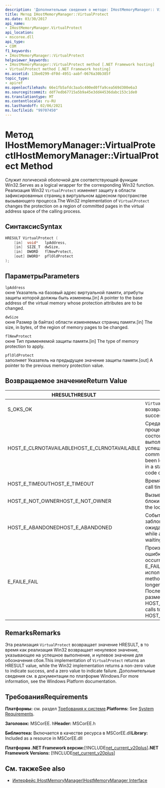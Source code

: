 ```yaml
---
description: 'Дополнительные сведения о методе: IHostMemoryManager:: VirtualProtect'
title: Метод IHostMemoryManager::VirtualProtect
ms.date: 03/30/2017
api_name:
- IHostMemoryManager.VirtualProtect
api_location:
- mscoree.dll
api_type:
- COM
f1_keywords:
- IHostMemoryManager::VirtualProtect
helpviewer_keywords:
- IHostMemoryManager::VirtualProtect method [.NET Framework hosting]
- VirtualProtect method [.NET Framework hosting]
ms.assetid: 13be0299-df0d-4951-aabf-0676a30b385f
topic_type:
- apiref
ms.openlocfilehash: 66e1fb5afdc3aa5c400ed0ffa9cea569d300e6a3
ms.sourcegitcommit: ddf7edb67715a5b9a45e3dd44536dabc153c1de0
ms.translationtype: MT
ms.contentlocale: ru-RU
ms.lasthandoff: 02/06/2021
ms.locfileid: "99707450"
---
```

# <a name="ihostmemorymanagervirtualprotect-method"></a><span data-ttu-id="62230-103">Метод IHostMemoryManager::VirtualProtect</span><span class="sxs-lookup"><span data-stu-id="62230-103">IHostMemoryManager::VirtualProtect Method</span></span>

<span data-ttu-id="62230-104">Служит логической оболочкой для соответствующей функции Win32.</span><span class="sxs-lookup"><span data-stu-id="62230-104">Serves as a logical wrapper for the corresponding Win32 function.</span></span> <span data-ttu-id="62230-105">Реализация Win32 `VirtualProtect` изменяет защиту в области зафиксированных страниц в виртуальном адресном пространстве вызывающего процесса.</span><span class="sxs-lookup"><span data-stu-id="62230-105">The Win32 implementation of `VirtualProtect` changes the protection on a region of committed pages in the virtual address space of the calling process.</span></span>  
  
## <a name="syntax"></a><span data-ttu-id="62230-106">Синтаксис</span><span class="sxs-lookup"><span data-stu-id="62230-106">Syntax</span></span>  
  
```cpp  
HRESULT VirtualProtect (  
    [in]  void*   lpAddress,  
    [in]  SIZE_T  dwSize,  
    [in]  DWORD   flNewProtect,  
    [out] DWORD*  pflOldProtect  
);  
```  
  
## <a name="parameters"></a><span data-ttu-id="62230-107">Параметры</span><span class="sxs-lookup"><span data-stu-id="62230-107">Parameters</span></span>  

 `lpAddress`  
 <span data-ttu-id="62230-108">окне Указатель на базовый адрес виртуальной памяти, атрибуты защиты которой должны быть изменены.</span><span class="sxs-lookup"><span data-stu-id="62230-108">[in] A pointer to the base address of the virtual memory whose protection attributes are to be changed.</span></span>  
  
 `dwSize`  
 <span data-ttu-id="62230-109">окне Размер (в байтах) области изменяемых страниц памяти.</span><span class="sxs-lookup"><span data-stu-id="62230-109">[in] The size, in bytes, of the region of memory pages to be changed.</span></span>  
  
 `flNewProtect`  
 <span data-ttu-id="62230-110">окне Тип применяемой защиты памяти.</span><span class="sxs-lookup"><span data-stu-id="62230-110">[in] The type of memory protection to apply.</span></span>  
  
 `pflOldProtect`  
 <span data-ttu-id="62230-111">заполняет Указатель на предыдущее значение защиты памяти.</span><span class="sxs-lookup"><span data-stu-id="62230-111">[out] A pointer to the previous memory protection value.</span></span>  
  
## <a name="return-value"></a><span data-ttu-id="62230-112">Возвращаемое значение</span><span class="sxs-lookup"><span data-stu-id="62230-112">Return Value</span></span>  
  
|<span data-ttu-id="62230-113">HRESULT</span><span class="sxs-lookup"><span data-stu-id="62230-113">HRESULT</span></span>|<span data-ttu-id="62230-114">Описание:</span><span class="sxs-lookup"><span data-stu-id="62230-114">Description</span></span>|  
|-------------|-----------------|  
|<span data-ttu-id="62230-115">S_OK</span><span class="sxs-lookup"><span data-stu-id="62230-115">S_OK</span></span>|<span data-ttu-id="62230-116">`VirtualProtect` успешно возвращено.</span><span class="sxs-lookup"><span data-stu-id="62230-116">`VirtualProtect` returned successfully.</span></span>|  
|<span data-ttu-id="62230-117">HOST_E_CLRNOTAVAILABLE</span><span class="sxs-lookup"><span data-stu-id="62230-117">HOST_E_CLRNOTAVAILABLE</span></span>|<span data-ttu-id="62230-118">Среда CLR не была загружена в процесс, или среда CLR находится в состоянии, в котором она не может выполнить управляемый код или успешно обработать вызов.</span><span class="sxs-lookup"><span data-stu-id="62230-118">The common language runtime (CLR) has not been loaded into a process, or the CLR is in a state in which it cannot run managed code or process the call successfully.</span></span>|  
|<span data-ttu-id="62230-119">HOST_E_TIMEOUT</span><span class="sxs-lookup"><span data-stu-id="62230-119">HOST_E_TIMEOUT</span></span>|<span data-ttu-id="62230-120">Время ожидания вызова истекло.</span><span class="sxs-lookup"><span data-stu-id="62230-120">The call timed out.</span></span>|  
|<span data-ttu-id="62230-121">HOST_E_NOT_OWNER</span><span class="sxs-lookup"><span data-stu-id="62230-121">HOST_E_NOT_OWNER</span></span>|<span data-ttu-id="62230-122">Вызывающий объект не владеет блокировкой.</span><span class="sxs-lookup"><span data-stu-id="62230-122">The caller does not own the lock.</span></span>|  
|<span data-ttu-id="62230-123">HOST_E_ABANDONED</span><span class="sxs-lookup"><span data-stu-id="62230-123">HOST_E_ABANDONED</span></span>|<span data-ttu-id="62230-124">Событие было отменено, пока заблокированный поток или волокно ожидают его.</span><span class="sxs-lookup"><span data-stu-id="62230-124">An event was canceled while a blocked thread or fiber was waiting on it.</span></span>|  
|<span data-ttu-id="62230-125">E_FAIL</span><span class="sxs-lookup"><span data-stu-id="62230-125">E_FAIL</span></span>|<span data-ttu-id="62230-126">Произошла неизвестная фатальная ошибка.</span><span class="sxs-lookup"><span data-stu-id="62230-126">An unknown catastrophic failure occurred.</span></span> <span data-ttu-id="62230-127">Когда метод возвращает E_FAIL, среда CLR больше не может использоваться в процессе.</span><span class="sxs-lookup"><span data-stu-id="62230-127">When a method returns E_FAIL, the CLR is no longer usable within the process.</span></span> <span data-ttu-id="62230-128">Последующие вызовы методов размещения возвращают HOST_E_CLRNOTAVAILABLE.</span><span class="sxs-lookup"><span data-stu-id="62230-128">Subsequent calls to hosting methods return HOST_E_CLRNOTAVAILABLE.</span></span>|  
  
## <a name="remarks"></a><span data-ttu-id="62230-129">Remarks</span><span class="sxs-lookup"><span data-stu-id="62230-129">Remarks</span></span>  

 <span data-ttu-id="62230-130">Эта реализация `VirtualProtect` возвращает значение HRESULT, в то время как реализация Win32 возвращает ненулевое значение, указывающее на успешное выполнение, и нулевое значение для обозначения сбоя.</span><span class="sxs-lookup"><span data-stu-id="62230-130">This implementation of `VirtualProtect` returns an HRESULT value, while the Win32 implementation returns a non-zero value to indicate success, and a zero value to indicate failure.</span></span> <span data-ttu-id="62230-131">Дополнительные сведения см. в документации по платформе Windows.</span><span class="sxs-lookup"><span data-stu-id="62230-131">For more information, see the Windows Platform documentation.</span></span>  
  
## <a name="requirements"></a><span data-ttu-id="62230-132">Требования</span><span class="sxs-lookup"><span data-stu-id="62230-132">Requirements</span></span>  

 <span data-ttu-id="62230-133">**Платформы:** см. раздел [Требования к системе](../../get-started/system-requirements.md).</span><span class="sxs-lookup"><span data-stu-id="62230-133">**Platforms:** See [System Requirements](../../get-started/system-requirements.md).</span></span>  
  
 <span data-ttu-id="62230-134">**Заголовок:** MSCorEE. h</span><span class="sxs-lookup"><span data-stu-id="62230-134">**Header:** MSCorEE.h</span></span>  
  
 <span data-ttu-id="62230-135">**Библиотека:** Включается в качестве ресурса в MSCorEE.dll</span><span class="sxs-lookup"><span data-stu-id="62230-135">**Library:** Included as a resource in MSCorEE.dll</span></span>  
  
 <span data-ttu-id="62230-136">**Платформа .NET Framework версии:**[!INCLUDE[net_current_v20plus](../../../../includes/net-current-v20plus-md.md)]</span><span class="sxs-lookup"><span data-stu-id="62230-136">**.NET Framework Versions:** [!INCLUDE[net_current_v20plus](../../../../includes/net-current-v20plus-md.md)]</span></span>  
  
## <a name="see-also"></a><span data-ttu-id="62230-137">См. также</span><span class="sxs-lookup"><span data-stu-id="62230-137">See also</span></span>

- [<span data-ttu-id="62230-138">Интерфейс IHostMemoryManager</span><span class="sxs-lookup"><span data-stu-id="62230-138">IHostMemoryManager Interface</span></span>](ihostmemorymanager-interface.md)
